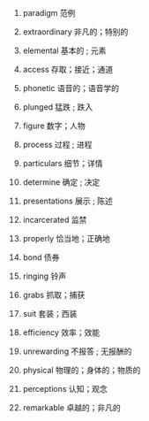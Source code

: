1. paradigm 范例

2. extraordinary 非凡的；特别的

3. elemental 基本的 ; 元素

4. access 存取；接近；通道

5. phonetic 语音的；语音学的

6. plunged 猛跌 ; 跌入

7. figure 数字；人物

8. process 过程 ; 进程

9. particulars 细节；详情

10. determine 确定 ; 决定

11. presentations 展示 ; 陈述

12. incarcerated 监禁

13. properly 恰当地；正确地

14. bond 债券

15. ringing 铃声

16. grabs 抓取；捕获

17. suit 套装；西装

18. efficiency 效率；效能

19. unrewarding 不报答 ; 无报酬的

20. physical   物理的；身体的；物质的

21. perceptions 认知；观念

22. remarkable 卓越的；非凡的




